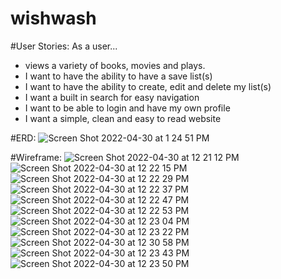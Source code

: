 # wishwash

#User Stories:
  As a user...
  - views a variety of books, movies and plays.
  - I want to have the ability to have a save list(s)
  - I want to have the ability to create, edit and delete my list(s)
  - I want a built in search for easy navigation
  - I want to be able to login and have my own profile
  - I want a simple, clean and easy to read website 
  
  #ERD:
  ![Screen Shot 2022-04-30 at 1 24 51 PM](https://user-images.githubusercontent.com/93102224/166121498-f4735abb-0eea-4a30-973c-8ec8def5cb0b.png)


   #Wireframe:
 ![Screen Shot 2022-04-30 at 12 21 12 PM](https://user-images.githubusercontent.com/94028875/166119912-f87c95e8-7862-41a4-a886-a55be5c6882b.png)
![Screen Shot 2022-04-30 at 12 22 15 PM](https://user-images.githubusercontent.com/94028875/166119915-de50704b-6601-48ea-8ba0-23a965d13324.png)
![Screen Shot 2022-04-30 at 12 22 29 PM](https://user-images.githubusercontent.com/94028875/166119918-9bdc76be-7ba0-485f-ada0-c3cbaf26a306.png)
![Screen Shot 2022-04-30 at 12 22 37 PM](https://user-images.githubusercontent.com/94028875/166119921-07ac4b3f-a5c9-4a44-b58e-b0afa03c7016.png)
![Screen Shot 2022-04-30 at 12 22 47 PM](https://user-images.githubusercontent.com/94028875/166119923-c300bd15-f66f-4333-b81d-1187145c558e.png)
![Screen Shot 2022-04-30 at 12 22 53 PM](https://user-images.githubusercontent.com/94028875/166119924-560d65ca-c2a5-4b33-a7b4-95772173ea7b.png)
![Screen Shot 2022-04-30 at 12 23 04 PM](https://user-images.githubusercontent.com/94028875/166119929-68250bfa-eb2d-4669-9fe1-956914f10f62.png)
![Screen Shot 2022-04-30 at 12 23 22 PM](https://user-images.githubusercontent.com/94028875/166119931-dfa9e5bd-2a30-496a-ac2f-0cd9eedacf86.png)
![Screen Shot 2022-04-30 at 12 30 58 PM](https://user-images.githubusercontent.com/94028875/166120049-8aeda335-4eb7-49ef-a505-4f8aab5eb1c7.png)
![Screen Shot 2022-04-30 at 12 23 43 PM](https://user-images.githubusercontent.com/94028875/166119937-de13e974-5a28-49c7-9ad7-8aa3d6a99809.png)
![Screen Shot 2022-04-30 at 12 23 50 PM](https://user-images.githubusercontent.com/94028875/166119943-ade5102e-84c1-4b58-ad03-66da8a2eba7f.png)

